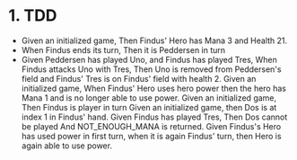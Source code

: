 # 1. TDD 
* Given an initialized game, Then Findus' Hero has Mana 3 and Health 21.
* When Findus ends its turn, Then it is Peddersen in turn
* Given Peddersen has played Uno, and Findus has played Tres, When Findus attacks Uno with Tres, Then Uno is removed from Peddersen's field and Findus' Tres is on Findus' field with health 2.
Given an initialized game, When Findus' Hero uses hero power then the hero has Mana 1 and is no longer able to use power.
Given an initialized game, Then Findus is player in turn
Given an initialized game, then Dos is at index 1 in Findus' hand.
Given Findus has played Tres, Then Dos cannot be played And NOT_ENOUGH_MANA is returned.
Given Findus's Hero has used power in first turn, when it is again Findus' turn, then Hero is again able to use power.
